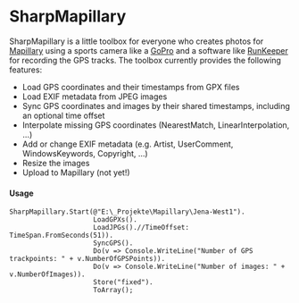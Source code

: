 SharpMapillary
==============

SharpMapillary is a little toolbox for everyone who creates photos for [Mapillary](http://www.mapillary.com) using a sports camera like a [GoPro](http://www.gopro.com) and a software like [RunKeeper](http://runkeeper.com) for recording the GPS tracks. The toolbox currently provides the following features:

* Load GPS coordinates and their timestamps from GPX files
* Load EXIF metadata from JPEG images
* Sync GPS coordinates and images by their shared timestamps, including an optional time offset
* Interpolate missing GPS coordinates (NearestMatch, LinearInterpolation, ...)
* Add or change EXIF metadata (e.g. Artist, UserComment, WindowsKeywords, Copyright, ...)
* Resize the images
* Upload to Mapillary (not yet!)

#### Usage

    SharpMapillary.Start(@"E:\_Projekte\Mapillary\Jena-West1").
                         LoadGPXs().
                         LoadJPGs().//TimeOffset: TimeSpan.FromSeconds(51)).
                         SyncGPS().
                         Do(v => Console.WriteLine("Number of GPS trackpoints: " + v.NumberOfGPSPoints)).
                         Do(v => Console.WriteLine("Number of images: " +          v.NumberOfImages)).
                         Store("fixed").
                         ToArray();
                         
